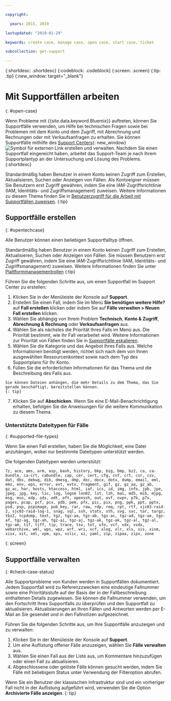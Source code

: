 ```yaml
---

copyright:

  years: 2015, 2019

lastupdated: "2019-01-29"

keywords: create case, manage case, open case, start case, ticket

subcollection: get-support

---
```


{:shortdesc: .shortdesc}
{:codeblock: .codeblock}
{:screen: .screen}
{:tip: .tip}
{:new_window: target="_blank"}

# Mit Supportfällen arbeiten 
{: #open-case}

Wenn Probleme mit {{site.data.keyword.Bluemix}} auftreten, können Sie Supportfälle verwenden, um Hilfe bei technischen Fragen sowie bei Problemen mit dem Konto und dem Zugriff, mit Abrechnung und Rechnungen oder mit Verkaufsanfragen zu erhalten. Sie können Supportfälle mithilfe des [Support Centers](https://dev.console.cloud.ibm.com/unifiedsupport/supportcenter){: new_window} ![Symbol für externen Link](../icons/launch-glyph.svg "Symbol für externen Link") erstellen und verwalten. Nachdem Sie einen Supportfall eingereicht haben, arbeitet das Support-Team je nach Ihrem Supportplantyp an der Untersuchung und Lösung des Problems.
{:shortdesc}

Standardmäßig haben Benutzer in einem Konto keinen Zugriff zum Erstellen, Aktualisieren, Suchen oder Anzeigen von Fällen. Als Kontoeigner müssen Sie Benutzern erst Zugriff gewähren, indem Sie eine IAM-Zugriffsrichtlinie (IAM, Identitäts- und Zugriffsmanagement) zuweisen. Weitere Informationen zu diesem Thema finden Sie in [Benutzerzugriff für die Arbeit mit Supportfällen zuweisen](/docs/get-support?topic=get-support-access#access).
{:tip}

## Supportfälle erstellen
{: #opentechcase}

Alle Benutzer können einen beliebigen Supportfalltyp öffnen.

Standardmäßig haben Benutzer in einem Konto keinen Zugriff zum Erstellen, Aktualisieren, Suchen oder Anzeigen von Fällen. Sie müssen Benutzern erst Zugriff gewähren, indem Sie eine IAM-Zugriffsrichtlinie (IAM, Identitäts- und Zugriffsmanagement) zuweisen. Weitere Informationen finden Sie unter [Plattformmanagementrollen](/docs/iam?topic=iam-platformroles#platformroles)
{:tip}

Führen Sie die folgenden Schritte aus, um einen Supportfall im Support Center zu erstellen: 

  1. Klicken Sie in der Menüleiste der Konsole auf **Support**.
  2. Erstellen Sie einen Fall, indem Sie im Menü **Sie benötigen weitere Hilfe?** auf **Fall erstellen** klicken oder indem Sie auf **Fälle verwalten > Neuen Fall erstellen** klicken.
  3. Wählen Sie abhängig von Ihrem Problem **Technisch**, **Konto & Zugriff**, **Abrechnung & Rechnung** oder **Verkaufsanfragen** aus.
  4. Wählen Sie als nächstes die Priorität Ihres Falls im Menü aus. Die Priorität bestimmt, wie Ihr Fall verarbeitet wird. Weitere Informationen zur Priorität von Fällen finden Sie in [Supportfälle eskalieren](/docs/get-support?topic=get-support-escalation#escalation).
  5. Wählen Sie die Kategorie und das Angebot Ihres Falls aus. Welche Informationen benötigt werden, richtet sich nach dem von Ihnen ausgewählten Ressourcenkontext sowie nach dem Typ des Supportplans für Ihr Konto.
  6. Füllen Sie die erforderlichen Informationen für das Thema und die Beschreibung des Falls aus. 
  
    Sie können Dateien anhängen, die mehr Details zu dem Thema, das Sie gerade beschäftigt, bereitstellen können.
    {: tip}
  7. Klicken Sie auf **Abschicken**. Wenn Sie eine E-Mail-Benachrichtigung erhalten, befolgen Sie die Anweisungen für die weitere Kommunikation zu diesem Thema. 

### Unterstützte Dateitypen für Fälle 
{: #supported-file-types}

Wenn Sie einen Fall erstellen, haben Sie die Möglichkeit, eine Datei anzuhängen, wobei nur bestimmte Dateitypen unterstützt werden. 

Die folgenden Dateitypen werden unterstützt: 

```
7z, ace, ams, arm, asp, bash, history, bkp, big, bmp, bz2, ca, ca-bundle, ca-crt, cabundle, cap, cer, cert, cfg, cnf, crt, csr, csv, dat, dbs, debug, dib, dmesg, dmp, doc, docx, dotx, dump, email, eml, emz, env, eps, error, evt, evtx, fragment, gif, gz, gz_aa, gz_ab, gz_ac, har, hosts, htaccess, html, iaf, ics, id, img, info, jpb, jpe, jpeg, jpg, key, lic, log, logsm lon02, lst, lzh, mai, md5, mib, mjpg, msg, mso, odp, ods, odt, oft, openssh, out, ovf, ovpn, p7b, p7s, pages, pcap, pcf, pcx, pdb, pem, pfx, pic, pix, png, ppk, ppt, pptx, psd, psp, pspimage, pub_key, rar, raw, rdp, req, rpt, rtf, sjc03-raid-2, sjc03-raid-log-1, snag, sql, ssh, stats, sth, svg, sxc, tar, targz, tbz2, tcpdump, text, tgz, tgz-aa, tgz-ab, tgz-ac, tgz-ad, tgz-ae, tgz-af, tgz-ag, tgz-ah, tgz-ai, tgz-aj, tgz-ak, tgz-ak, tgz-al, tgz-al, tgz-am, tif, tiff, tip, trace, tsv, txt, ufo, vcf, vdx, vsdx, webarchive, wml, wps, wpz, wrf, wri, xcf, xlog, xlr, xls, xis, xism, xisx, xit, xml, xpm, xps, xslic, xz, yaml, zip, zipaa, zipx, zone
```
{: screen}

## Supportfälle verwalten 
{: #check-case-status}

Alle Supportprobleme von Kunden werden in Supportfällen dokumentiert. Jedem Supportfall wird zu Referenzzwecken eine eindeutige Fallnummer sowie eine Prioritätsstufe auf der Basis der in der Fallbeschreibung enthaltenen Details zugewiesen. Sie können die Fallnummer verwenden, um den Fortschritt Ihres Supportfalls zu überprüfen und den Supportfall zu aktualisieren. Aktualisierungen an Ihren Fällen und Antworten werden per E-Mail an Sie gesendet und in den Fallnotizen aufgezeichnet. 

Führen Sie die folgenden Schritte aus, um Ihre Supportfälle anzuzeigen und zu verwalten:

  1. Klicken Sie in der Menüleiste der Konsole auf **Support**.
  2. Um eine Auflistung offener Fälle anzuzeigen, wählen Sie **Fälle verwalten** aus.
  3. Wählen Sie einen Fall aus der Liste aus, um Kommentare hinzuzufügen oder einen Fall zu aktualisieren.
  4. Abgeschlossene oder gelöste Fälle können gesucht werden, indem Sie Fälle mit beliebigem Status unter Verwendung der Filteroption abrufen. 

Wenn Sie ein Benutzer der klassischen Infrastruktur sind und ein vorheriger Fall nicht in der Auflistung aufgeführt wird, verwenden Sie die Option **Archivierte Fälle anzeigen**. 
{: tip}

